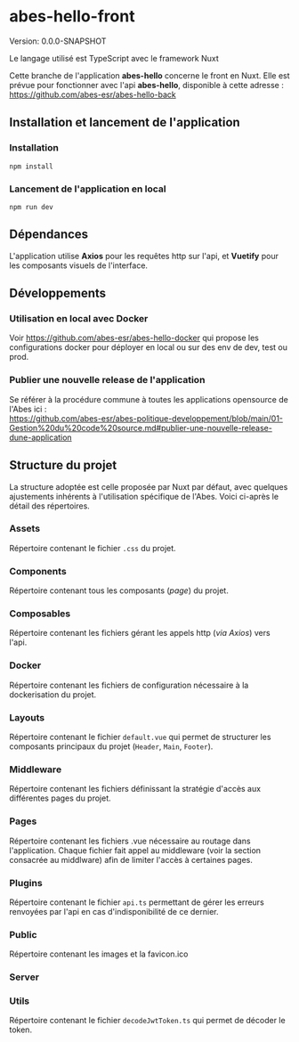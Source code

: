 # abes-hello-front

Version: 0.0.0-SNAPSHOT

Le langage utilisé est TypeScript avec le framework Nuxt

Cette branche de l'application **abes-hello** concerne le front en Nuxt.
Elle est prévue pour fonctionner avec l'api **abes-hello**, disponible à cette adresse :  
https://github.com/abes-esr/abes-hello-back

## Installation et lancement de l'application

### Installation

```
npm install
```

### Lancement de l'application en local

```
npm run dev
```

## Dépendances

L'application utilise **Axios** pour les requêtes http sur l'api, et **Vuetify** pour les composants visuels de l'interface.

## Développements

### Utilisation en local avec Docker

Voir https://github.com/abes-esr/abes-hello-docker qui propose les configurations docker pour déployer en local ou sur des env de dev, test ou prod.

### Publier une nouvelle release de l'application

Se référer à la procédure commune à toutes les applications opensource de l'Abes ici :  
https://github.com/abes-esr/abes-politique-developpement/blob/main/01-Gestion%20du%20code%20source.md#publier-une-nouvelle-release-dune-application

## Structure du projet

La structure adoptée est celle proposée par Nuxt par défaut, avec quelques ajustements inhérents à l'utilisation spécifique de l'Abes.
Voici ci-après le détail des répertoires.

### Assets

Répertoire contenant le fichier `.css` du projet.

### Components

Répertoire contenant tous les composants (*page*) du projet.

### Composables

Répertoire contenant les fichiers gérant les appels http (*via Axios*) vers l'api.

### Docker

Répertoire contenant les fichiers de configuration nécessaire à la dockerisation du projet.

### Layouts

Répertoire contenant le fichier `default.vue` qui permet de structurer les composants principaux du projet (`Header`, `Main`, `Footer`).

### Middleware

Répertoire contenant les fichiers définissant la stratégie d'accès aux différentes pages du projet.

### Pages

Répertoire contenant les fichiers .vue nécessaire au routage dans l'application. 
Chaque fichier fait appel au middleware (voir la section consacrée au middlware) afin de limiter l'accès à certaines pages.

### Plugins

Répertoire contenant le fichier `api.ts` permettant de gérer les erreurs renvoyées par l'api en cas d'indisponibilité de ce dernier.

### Public

Répertoire contenant les images et la favicon.ico

### Server

### Utils

Répertoire contenant le fichier `decodeJwtToken.ts` qui permet de décoder le token.